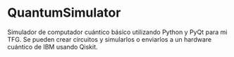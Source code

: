 # QuantumSimulator

Simulador de computador cuántico básico utilizando Python y PyQt para mi TFG. Se pueden crear circuitos y simularlos o enviarlos a un hardware cuántico de IBM usando Qiskit.
